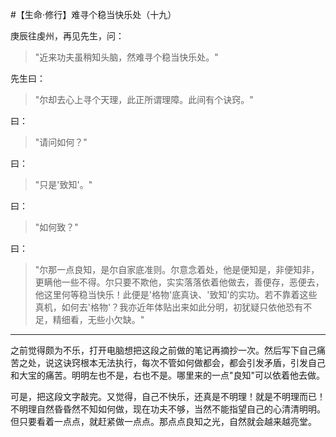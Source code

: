 #【生命⋅修行】难寻个稳当快乐处（十九）

庚辰往虔州，再见先生，问：

> "近来功夫虽稍知头脑，然难寻个稳当快乐处。"

先生曰：

> "尔却去心上寻个天理，此正所谓理障。此间有个诀窍。"

曰：

> "请问如何？"

曰：

> "只是'致知'。"

曰：

> "如何致？"

曰：

> "尔那一点良知，是尔自家底准则。尔意念着处，他是便知是，非便知非，更瞒他一些不得。尔只要不欺他，实实落落依着他做去，善便存，恶便去，他这里何等稳当快乐！此便是'格物'底真诀、'致知'的实功。若不靠着这些真机，如何去'格物'？我亦近年体贴出来如此分明，初犹疑只依他恐有不足，精细看，无些小欠缺。"

----

之前觉得颇为不乐，打开电脑想把这段之前做的笔记再摘抄一次。然后写下自己痛苦之处，说这诀窍根本无法执行，每次不管如何做都会，都会引发矛盾，引发自己和大宝的痛苦。明明左也不是，右也不是。哪里来的一点"良知"可以依着他去做。

可是，把这段文字敲完。又觉得，自己不快乐，还真是不明理！就是不明理而已！不明理自然昏昏然不知如何做，现在功夫不够，当然不能指望自己的心清清明明。但只要看着一点点，就赶紧做一点点。那点点良知之光，自然就会越来越亮堂。

